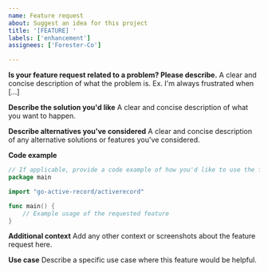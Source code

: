 ```yaml
---
name: Feature request
about: Suggest an idea for this project
title: '[FEATURE] '
labels: ['enhancement']
assignees: ['Forester-Co']

---
```


**Is your feature request related to a problem? Please describe.**
A clear and concise description of what the problem is. Ex. I'm always frustrated when [...]

**Describe the solution you'd like**
A clear and concise description of what you want to happen.

**Describe alternatives you've considered**
A clear and concise description of any alternative solutions or features you've considered.

**Code example**
```go
// If applicable, provide a code example of how you'd like to use the feature
package main

import "go-active-record/activerecord"

func main() {
    // Example usage of the requested feature
}
```

**Additional context**
Add any other context or screenshots about the feature request here.

**Use case**
Describe a specific use case where this feature would be helpful. 